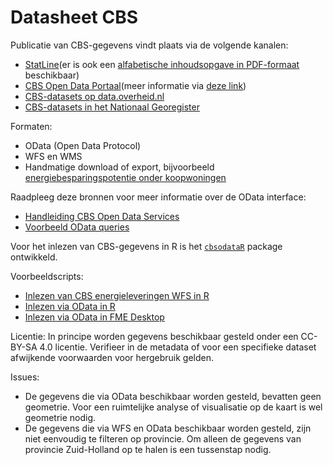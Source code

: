 # Datasheet CBS

Publicatie van CBS-gegevens vindt plaats via de volgende kanalen:
* [StatLine](https://opendata.cbs.nl/#/CBS/nl/)(er is ook een [alfabetische inhoudsopgave in PDF-formaat](https://www.cbs.nl/-/media/statline/documenten/statline-inhoudsopgave-nederlands.pdf?la=nl-nl) beschikbaar)
* [CBS Open Data Portaal](https://opendata.cbs.nl/statline/portal.html?_la=nl&_catalog=CBS)(meer informatie via [deze link](https://www.cbs.nl/nl-nl/onze-diensten/open-data/databank-cbs-statline-als-open-data))
* [CBS-datasets op data.overheid.nl](https://data.overheid.nl/data/dataset?maintainer_facet=http%3A%2F%2Fstandaarden.overheid.nl%2Fowms%2Fterms%2FCentraal_Bureau_voor_de_Statistiek)
* [CBS-datasets in het Nationaal Georegister](http://www.nationaalgeoregister.nl/geonetwork/srv/dut/catalog.search#/search?facet.q=orgName%2FCentraal%2520Bureau%2520voor%2520de%2520Statistiek)

Formaten:
* OData (Open Data Protocol)
* WFS en WMS
* Handmatige download of export, bijvoorbeeld [energiebesparingspotentie onder koopwoningen](https://www.cbs.nl/-/media/_excel/2017/26/energiepotentiekaarten_publicatie2.xlsx)

Raadpleeg deze bronnen voor meer informatie over de OData interface:
* [Handleiding CBS Open Data Services](https://www.cbs.nl/-/media/_pdf/2017/13/handleiding-cbs-open-data-services.pdf?la=nl-nl) 
* [Voorbeeld OData queries](https://www.cbs.nl/nl-nl/onze-diensten/open-data/website-open-data)

Voor het inlezen van CBS-gegevens in R is het [`cbsodataR`](https://cran.r-project.org/web/packages/cbsodataR/) package ontwikkeld.

Voorbeeldscripts:
* [Inlezen van CBS energieleveringen WFS in R](../../tree/master/CBS/R/Voorbeeldcode_WFS_CBS.R)
* [Inlezen via OData in R](../../tree/master/CBS/R/Voorbeeldcode_OData_CBS.R)
* [Inlezen via OData in FME Desktop]()

Licentie:
In principe worden gegevens beschikbaar gesteld onder een CC-BY-SA 4.0 licentie. Verifieer in de metadata of voor een specifieke dataset afwijkende voorwaarden voor hergebruik gelden.

Issues:
* De gegevens die via OData beschikbaar worden gesteld, bevatten geen geometrie. Voor een ruimtelijke analyse of visualisatie op de kaart is wel geometrie nodig.
* De gegevens die via WFS en OData beschikbaar worden gesteld, zijn niet eenvoudig te filteren op provincie. Om alleen de gegevens van provincie Zuid-Holland op te halen is een tussenstap nodig.